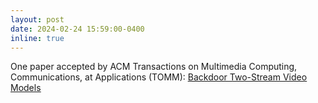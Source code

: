 ```yaml
---
layout: post
date: 2024-02-24 15:59:00-0400
inline: true
---
```


One paper accepted by ACM Transactions on Multimedia Computing, Communications, at Applications (TOMM): <ins>[Backdoor Two-Stream Video Models](https://dl.acm.org/doi/10.1145/3651307)</ins>
